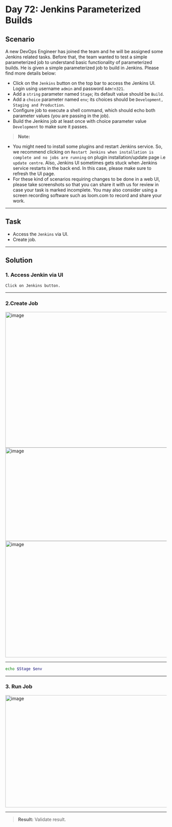# Day 72: Jenkins Parameterized Builds

## Scenario

A new DevOps Engineer has joined the team and he will be assigned some Jenkins related tasks. Before that, the team wanted to test a simple parameterized job to understand basic functionality of parameterized builds. He is given a simple parameterized job to build in Jenkins. Please find more details below:
- Click on the `Jenkins` button on the top bar to access the Jenkins UI. Login using username `admin` and password `Adm!n321`.
- Add a `string` parameter named `Stage`; its default value should be `Build`.
- Add a `choice` parameter named `env`; its choices should be `Development, Staging and Production`.
- Configure job to execute a shell command, which should echo both parameter values (you are passing in the job).
- Build the Jenkins job at least once with choice parameter value `Development` to make sure it passes.


> **Note:**
- You might need to install some plugins and restart Jenkins service. So, we recommend clicking on `Restart Jenkins when installation is complete and no jobs are running` on plugin installation/update page i.e `update centre`. Also, Jenkins UI sometimes gets stuck when Jenkins service restarts in the back end. In this case, please make sure to refresh the UI page.
- For these kind of scenarios requiring changes to be done in a web UI, please take screenshots so that you can share it with us for review in case your task is marked incomplete. You may also consider using a screen recording software such as loom.com to record and share your work.
---

## Task

- Access the `Jenkins` via UI.
- Create job.


---

## Solution

### 1. Access Jenkin via UI

```bash
Click on Jenkins button.
```
---


### 2.Create Job

<img width="940" height="424" alt="image" src="https://github.com/user-attachments/assets/8e9a9dbe-4402-4a37-9571-556dc562137a" />
<img width="920" height="292" alt="image" src="https://github.com/user-attachments/assets/926d4a73-9e5d-469a-b505-8e148b8f4532" />
<img width="826" height="364" alt="image" src="https://github.com/user-attachments/assets/13ac4dc7-7287-464e-b5c8-87878e2ddabe" />

---
```bash
echo $Stage $env
```
---

### 3. Run Job
<img width="926" height="351" alt="image" src="https://github.com/user-attachments/assets/394233ce-9379-4c08-8ee9-b76dcda08772" />

---


> **Result:**  Validate result.
